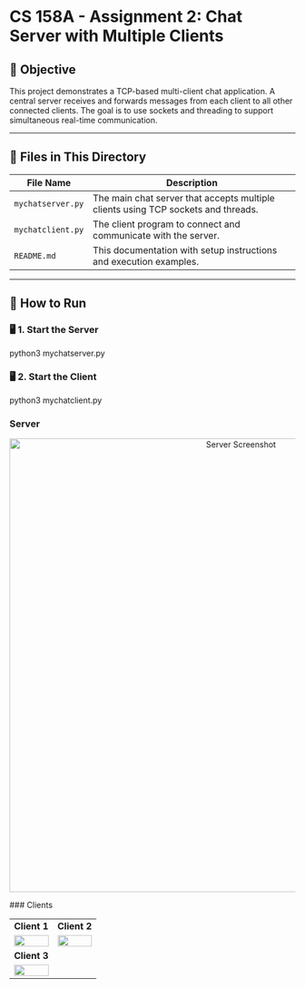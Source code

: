 # CS 158A - Assignment 2: Chat Server with Multiple Clients

## 📌 Objective

This project demonstrates a TCP-based multi-client chat application. A central server receives and forwards messages from each client to all other connected clients. The goal is to use sockets and threading to support simultaneous real-time communication.

---

## 📁 Files in This Directory

| File Name         | Description                                      |
|------------------|--------------------------------------------------|
| `mychatserver.py` | The main chat server that accepts multiple clients using TCP sockets and threads. |
| `mychatclient.py` | The client program to connect and communicate with the server. |
| `README.md`       | This documentation with setup instructions and execution examples. |

---

## 🚀 How to Run

### 🖥️ 1. Start the Server

python3 mychatserver.py

### 🖥️ 2. Start the Client

python3 mychatclient.py

### Server
<p align="center"> <img width="800" alt="Server Screenshot" src="https://github.com/user-attachments/assets/6ad57178-3dad-40a0-b312-f5fa4dffa967" /> </p>
### Clients
<table width="100%" style="table-layout: fixed;">
  <tr>
    <td align="center"><strong>Client 1</strong></td>
    <td align="center"><strong>Client 2</strong></td>
  </tr>
  <tr>
    <td><img src="https://github.com/user-attachments/assets/25e5ebcc-6ff5-414a-b210-1eccc93ecfc7" width="100%"/></td>
    <td><img src="https://github.com/user-attachments/assets/3912892a-94a0-4812-85d5-5055fda1fb47" width="100%"/></td>
  </tr>
  <tr>
    <td align="center"><strong>Client 3</strong></td>
    <td></td>
  </tr>
  <tr>
    <td><img src="https://github.com/user-attachments/assets/ad7ca6eb-9c41-4866-ab82-bf55967bcf7e" width="100%"/></td>
    <td></td>
  </tr>
</table>
